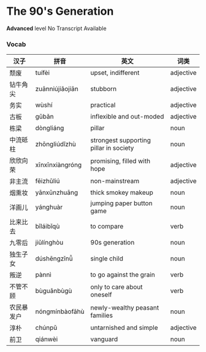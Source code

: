 # The 90's Generation
**Advanced** level
No Transcript Available
### Vocab
|汉子|拼音|英文|词类|
|----|----|----|----|
|颓废|tuífèi|upset, indifferent|adjective|
|钻牛角尖|zuānniújiǎojiān|stubborn|adjective|
|务实|wùshí|practical|adjective|
|古板|gǔbǎn|inflexible and out-moded|adjective|
|栋梁|dòngliáng|pillar|noun|
|中流砥柱|zhōngliúdǐzhù|strongest supporting pillar in society|noun|
|欣欣向荣|xīnxīnxiàngróng|promising, filled with hope|adjective|
|非主流|fēizhǔliú|non-mainstream|adjective|
|烟熏妆|yānxūnzhuāng|thick smokey makeup|noun|
|洋画儿|yánghuàr|jumping paper button game|noun|
|比来比去|bǐláibǐqù|to compare|verb|
|九零后|jiǔlínghòu|90s generation|noun|
|独生子女|dúshēngzǐnǚ|single child|noun|
|叛逆|pànnì|to go against the grain|verb|
|不管不顾|bùguǎnbùgù|only to care about oneself|verb|
|农民暴发户|nóngmínbàofāhù|newly-wealthy peasant families|noun|
|淳朴|chúnpǔ|untarnished and simple|adjective|
|前卫|qiánwèi|vanguard|noun|